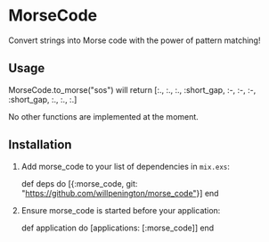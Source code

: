 # MorseCode

Convert strings into Morse code with the power of pattern matching!

## Usage

MorseCode.to_morse("sos") will return [:., :., :., :short_gap, :-, :-, :-,  :short_gap, :., :., :.]

No other functions are implemented at the moment.

## Installation

  1. Add morse_code to your list of dependencies in `mix.exs`:

        def deps do
          [{:morse_code, git: "https://github.com/willpenington/morse_code"}]
        end

  2. Ensure morse_code is started before your application:

        def application do
          [applications: [:morse_code]]
        end
